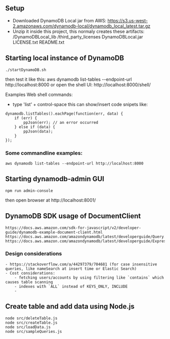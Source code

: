 ## Setup

- Downloaded DynamoDB Local jar from AWS:
    https://s3.us-west-2.amazonaws.com/dynamodb-local/dynamodb_local_latest.tar.gz
- Unzip it inside this project, this normaly creates these artifacts:
    /DynamoDBLocal_lib
    /third_party_licenses
    DynamoDBLocal.jar
    LICENSE.txt
    README.txt

## Starting local instance of DynamoDB
    ./startDynamoDB.sh

then test it like this:
    aws dynamodb list-tables --endpoint-url http://localhost:8000
or open the shell UI:
    http://localhost:8000/shell/

Examples Web shell commands:
- type 'list' + control-space this can show/insert code snipets like:

```
dynamodb.listTables().eachPage(function(err, data) {
    if (err) {
        ppJson(err); // an error occurred
    } else if (data) {
        ppJson(data);
    }
});
```

### Some commandline examples:

    aws dynamodb list-tables --endpoint-url http://localhost:8000


## Starting dynamodb-admin GUI

    npm run admin-console
then open browser at http://localhost:8001/

## DynamoDB SDK usage of DocumentClient

    https://docs.aws.amazon.com/sdk-for-javascript/v2/developer-guide/dynamodb-example-document-client.html
    https://docs.aws.amazon.com/amazondynamodb/latest/developerguide/Query.html#Query.KeyConditionExpressions
    https://docs.aws.amazon.com/amazondynamodb/latest/developerguide/Expressions.OperatorsAndFunctions.html

### Design considerations
    - https://stackoverflow.com/a/44297379/704681 (for case insensitive queries, like nameSearch at insert time or Elastic Search)
    - Cost considerations:
        - fetching users/accounts by using filtering like `contains` which causes table scanning
        - indexes with `ALL` instead of KEYS_ONLY, INCLUDE
        - 

## Create table and add data using Node.js

    node src/deleteTable.js
    node src/createTable.js
    node src/loadData.js
    node src/sampleQueries.js

